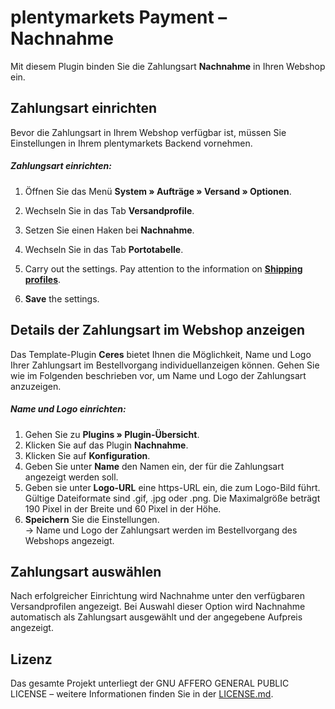 # plentymarkets Payment – Nachnahme

Mit diesem Plugin binden Sie die Zahlungsart **Nachnahme** in Ihren Webshop ein.

## Zahlungsart einrichten

Bevor die Zahlungsart in Ihrem Webshop verfügbar ist, müssen Sie Einstellungen in Ihrem plentymarkets Backend vornehmen.

##### Zahlungsart einrichten:

1. Öffnen Sie das Menü **System&nbsp;» Aufträge&nbsp;» Versand » Optionen**.
2. Wechseln Sie in das Tab **Versandprofile**.
3. Setzen Sie einen Haken bei **Nachnahme**.
4. Wechseln Sie in das Tab **Portotabelle**.

5. Carry out the settings. Pay attention to the information on <a href="https://knowledge.plentymarkets.com/en/order-processing/fulfilment/preparing-the-shipment#1500"><strong>Shipping profiles</strong></a>.
5. **Save** the settings.

## Details der Zahlungsart im Webshop anzeigen

Das Template-Plugin **Ceres** bietet Ihnen die Möglichkeit, Name und Logo Ihrer Zahlungsart im Bestellvorgang individuellanzeigen können. Gehen Sie wie im Folgenden beschrieben vor, um Name und Logo der Zahlungsart anzuzeigen.

##### Name und Logo einrichten:

1. Gehen Sie zu **Plugins » Plugin-Übersicht**.
2. Klicken Sie auf das Plugin **Nachnahme**.
3. Klicken Sie auf **Konfiguration**.
4. Geben Sie unter **Name** den Namen ein, der für die Zahlungsart angezeigt werden soll.
5. Geben sie unter **Logo-URL** eine https-URL ein, die zum Logo-Bild führt. Gültige Dateiformate sind .gif, .jpg oder .png. Die Maximalgröße beträgt 190 Pixel in der Breite und 60 Pixel in der Höhe. 
5. **Speichern** Sie die Einstellungen.<br />→ Name und Logo der Zahlungsart werden im Bestellvorgang des Webshops angezeigt.

## Zahlungsart auswählen

Nach erfolgreicher Einrichtung wird Nachnahme unter den verfügbaren Versandprofilen angezeigt. Bei Auswahl dieser Option wird Nachnahme automatisch als Zahlungsart ausgewählt und der angegebene Aufpreis angezeigt.

## Lizenz
 
Das gesamte Projekt unterliegt der GNU AFFERO GENERAL PUBLIC LICENSE – weitere Informationen finden Sie in der [LICENSE.md](https://github.com/plentymarkets/plugin-payment-invoice/blob/master/LICENSE.md).
